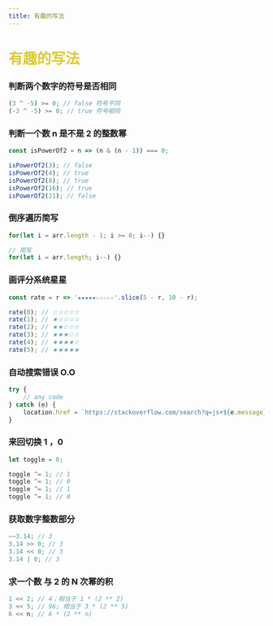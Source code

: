 ```yaml
---
title: 有趣的写法
---
```


# <font color="#ddc933">有趣的写法</font>

### 判断两个数字的符号是否相同

```js
(3 ^ -5) >= 0; // false 符号不同
(-3 ^ -5) >= 0; // true 符号相同
```

### 判断一个数 n 是不是 2 的整数幂

```js
const isPowerOf2 = n => (n & (n - 1)) === 0;

isPowerOf2(3); // false
isPowerOf2(4); // true
isPowerOf2(8); // true
isPowerOf2(16); // true
isPowerOf2(21); // false
```

### 倒序遍历简写

```js
for(let i = arr.length - 1; i >= 0; i--) {}

// 简写
for(let i = arr.length; i--) {}
```

### 画评分系统星星

```js
const rate = r => '★★★★★☆☆☆☆☆'.slice(5 - r, 10 - r);

rate(0); // ☆☆☆☆☆
rate(1); // ★☆☆☆☆
rate(2); // ★★☆☆☆
rate(3); // ★★★☆☆
rate(4); // ★★★★☆
rate(5); // ★★★★★
```

### 自动搜索错误 O.O

```js
try {
    // any code
} catch (e) {
    location.href = `https://stackoverflow.com/search?q=js+${e.message}`;
}
```

### 来回切换 1 ，0

```js
let toggle = 0;

toggle ^= 1; // 1
toggle ^= 1; // 0
toggle ^= 1; // 1
toggle ^= 1; // 0
```

### 获取数字整数部分

```js
~~3.14; // 3
3.14 >> 0; // 3
3.14 << 0; // 3
3.14 | 0; // 3
```

### 求一个数 与 2 的 N 次幂的积

```js
1 << 2; // 4；相当于 1 * (2 ** 2)
3 << 5; // 96; 相当于 3 * (2 ** 5)
6 << n; // 6 * (2 ** n)
```
